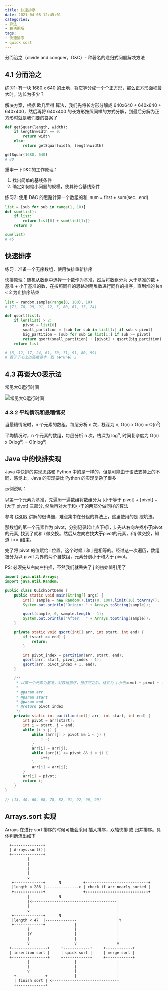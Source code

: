 ```yaml
---
title: 快速排序
date: 2021-04-08 12:45:01
categories:
- 算法
- 算法图解
tags:
- 快速排序
- quick sort
---
```


分而治之（divide and conquer，D&C）- 种著名的递归式问题解决方法

## 4.1 分而治之

练习1: 有一块 1680 x 640 的土地，将它等分成一个个正方形，那么正方形面积最大时，边长为多少？

解决方案，根据 欧几里得 算法，我们先将长方形分解成 640x640 + 640x640 + 640x400，然后再将 640x400 的长方形按照同样的方式分解，到最后分解为正方形时就是我们要的答案了

```python
def getSquar(length, width): 
    if length%width == 0: 
        return width 
    else: 
        return getSquar(width, length%width) 

getSquar(1680, 640) 
# 80
```

重申一下D&C的工作原理：

1. 找出简单的基线条件
2. 确定如何缩小问题的规模，使其符合基线条件

练习2: 使用 D&C 的思路计算一个数组的和, sum = first + sum(sec...end)

```python
list = [sub for sub in range(1, 10)]
def sum(list):
    if list:
        return list[0] + sum(list[1:])
    return 0

sum(list)
# 45
```

## 快速排序

练习：准备一个无序数组，使用快排重新排序

快排原理：随机从数组中选择一个数作为基准，然后将数组分为 大于基准的数 + 基准 + 小于基准的数，在按照同样的思路对两堆数进行同样的排序，直到堆的 len < 2 为止排序结束

```python
list = random.sample(range(0, 100), 10)
# [71, 70, 99, 91, 12, 5, 80, 61, 17, 24]

def qsort(list): 
    if len(list) > 2: 
        pivot = list[0] 
        small_partition = [sub for sub in list[1:] if sub < pivot] 
        big_partition = [sub for sub in list[1:] if sub >= pivot] 
        return qsort(small_partition) + [pivot] + qsort(big_partition) 
    return list

# [5, 12, 17, 24, 61, 70, 71, 91, 80, 99]
# 看了下书上的答案基本一致 (●°u°●)​ 」
```

## 4.3 再谈大O表示法

常见大O运行时间

![常见大O运行时间](c4_01.png)

### 4.3.2  平均情况和最糟情况

当最糟情况时，n 个元素的数组，每层分析 n 次，栈深为 n, O(n) x O(n) = O(n<sup>2</sup>)

平均情况时，n 个元素的数组，每层分析 n 次，栈深为 log<sup>n</sup>, 时间复杂度为 O(n) x O(log<sup>n</sup>) = O(nlog<sup>n</sup>)

## Java 中的快排实现

Java 中快排的实现思路和 Python 中的是一样的，但是可能由于语法支持上的不同，感觉上，Java 的实现要比 Python 的实现复杂了很多

示例说明：

以第一个元素为基准，先遍历一遍数组将数组分为 [小于等于 pivot] + [pivot] + [大于 pivot] 三部分, 然后再对大于和小于的两部分做同样的算法

参考 [CSDN](https://blog.csdn.net/Holmofy/article/details/71168530) 讲解的很详细，难点集中在分组的算法上，这里使用的是 挖坑法。

那数组的第一个元素作为 pivot，分别记录起止点下标i，j. 先从右向左找**小于**pivot的元素, 找到了就和 i 做交换。然后从左向右找**大于**pivot的元素，和j 做交换，知道 i >= j结束。

完了将 pivot 的值赋给 i 位置。这个时候 i 和 j 是相等的。经过这一次遍历，数组被分为以 pivot 为界的两个自数组，元素分别小于和大于 pivot。

PS: 必须先从右向左扫描，不然我们就丢失了 j 的初始值引用了

```java
import java.util.Arrays;
import java.util.Random;

public class QuickSortDemo {
    public static void main(String[] args) {
        int[] sample = new Random().ints(0, 100).limit(10).toArray();
        System.out.println("Origin: " + Arrays.toString(sample));

        qsort(sample, 0, sample.length - 1);
        System.out.println("After:  " + Arrays.toString(sample));
    }

    private static void qsort(int[] arr, int start, int end) {
        if (start >= end) {
            return;
        }

        int pivot_index = partition(arr, start, end);
        qsort(arr, start, pivot_index - 1);
        qsort(arr, pivot_index + 1, end);
    }

    /**
     * 以第一个元素为基准，对数组排序，排序完之后，格式为 [小于pivot + pivot + 大于pivot]
     *
     * @param arr
     * @param start
     * @param end
     * @return pivot index
     */
    private static int partition(int[] arr, int start, int end) {
        int pivot = arr[start];
        int i = start, j = end;
        while (i < j) {
            while (arr[j] > pivot && i < j) {
                j--;
            }
            arr[i] = arr[j];
            while (arr[i] <= pivot && i < j) {
                i++;
            }
            arr[j] = arr[i];
        }
        arr[i] = pivot;
        return i;
    }
}

// [13, 40, 60, 68, 78, 82, 91, 92, 96, 99]
```

## Arrays.sort 实现

Arrays 在进行 sort 排序的时候可能会采用 插入排序，双轴快排 或 归并排序。具体判断流出如下

```txt
  +--------------+                                                                                                                                      
  | Arrays.sort()|                                                                                                                                      
  +--------------+                                                                                                                                      
          |                                                                                                                                             
          |                                                                                                                                             
          |                                                                                                                                             
          |                                                                                                                                             
          v                                                                                                                                             
   +-------------+      N          +----------------------------+                                                                                       
   |length < 286 |---------------> | check if arr nearly sorted |                                                                                       
   +-------------+                 +----------------------------+                                                                                       
          |             N                         |                                                                                                     
          |<--------------------------------------|                                                                                                     
          |                                       |                                                                                                     
          v                                       |                                                                                                     
   +-------------+      N                         |                                                                                                     
   |length < 47  |--------------                  |Y                                                                                                    
   +-------------+             |                  |                                                                                                     
          |                    |                  |                                                                                                     
          |Y                   |                  |                                                                                                     
          |                    |                  |                                                                                                     
          v                    v                  v                                                                                                     
  +----------------+     +------------+     +------------+                                                                                              
  | insertion sort |     | quick sort |     | merge sort |                                                                                              
  +----------------+     +------------+     +------------+                                                                                              
          |                    |                  |                                                                                                     
          |                    |                  |                                                                                                     
          v                    |                  |                                                                                                     
    +-------------+            |                  |                                                                                                     
    | finish sort | <------------------------------                                                                                                     
    +-------------+                                                                                                                                     
```